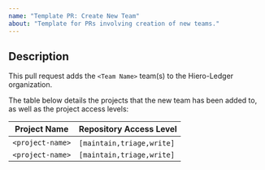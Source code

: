 ```yaml
---
name: "Template PR: Create New Team"
about: "Template for PRs involving creation of new teams."
---
```


## Description

This pull request adds the `<Team Name>` team(s) to the Hiero-Ledger organization.

The table below details the projects that the new team has been added to, as well as the project access levels:

| Project Name     | Repository Access Level     |
|------------------|-----------------------------|
| `<project-name>` | `[maintain,triage,write]` ️ |
| `<project-name>` | `[maintain,triage,write]`   |
